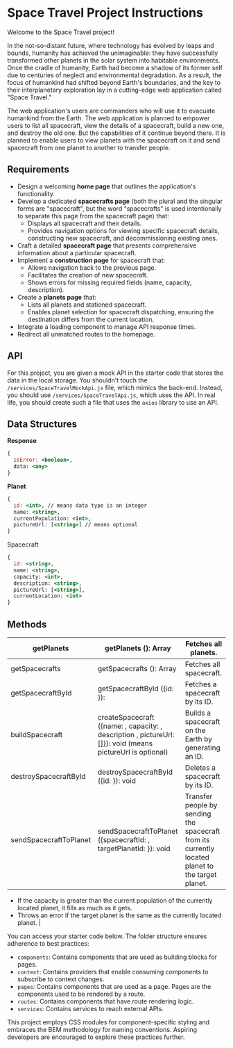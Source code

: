 # Space Travel Project Instructions

Welcome to the Space Travel project!

In the not-so-distant future, where technology has evolved by leaps and bounds, humanity has achieved the unimaginable: they have successfully transformed other planets in the solar system into habitable environments. Once the cradle of humanity, Earth had become a shadow of its former self due to centuries of neglect and environmental degradation. As a result, the focus of humankind had shifted beyond Earth's boundaries, and the key to their interplanetary exploration lay in a cutting-edge web application called "Space Travel."

The web application's users are commanders who will use it to evacuate humankind from the Earth. The web application is planned to empower users to list all spacecraft, view the details of a spacecraft, build a new one, and destroy the old one. But the capabilities of it continue beyond there. It is planned to enable users to view planets with the spacecraft on it and send spacecraft from one planet to another to transfer people.

## **Requirements**

- Design a welcoming **home page** that outlines the application's functionality.
- Develop a dedicated **spacecrafts page** (both the plural and the singular forms are "spacecraft", but the word "spacecrafts" is used intentionally to separate this page from the spacecraft page) that:
    - Displays all spacecraft and their details.
    - Provides navigation options for viewing specific spacecraft details, constructing new spacecraft, and decommissioning existing ones.
- Craft a detailed **spacecraft page** that presents comprehensive information about a particular spacecraft.
- Implement a **construction page** for spacecraft that:
    - Allows navigation back to the previous page.
    - Facilitates the creation of new spacecraft.
    - Shows errors for missing required fields (name, capacity, description).
- Create a **planets page** that:
    - Lists all planets and stationed spacecraft.
    - Enables planet selection for spacecraft dispatching, ensuring the destination differs from the current location.
- Integrate a loading component to manage API response times.
- Redirect all unmatched routes to the homepage.

## API

For this project, you are given a mock API in the starter code that stores the data in the local storage. You shouldn't touch the `/services/SpaceTravelMockApi.js` file, which mimics the back-end. Instead, you should use `/services/SpaceTravelApi.js`, which uses the API. In real life, you should create such a file that uses the `axios` library to use an API.

## Data Structures

**Response**

```jsx
{
  isError: <boolean>,
  data: <any>
}
```

**Planet**

```jsx
{
  id: <int>, // means data type is an integer
  name: <string>,
  currentPopulation: <int>,
  pictureUrl: [<string>] // means optional
}
```

Spacecraft

```jsx
{
  id: <string>,
  name: <string>,
  capacity: <int>,
  description: <string>,
  pictureUrl: [<string>],
  currentLocation: <int>
}
```

## Methods

| getPlanets | getPlanets (): Array<planet> | Fetches all planets. |
| --- | --- | --- |
| getSpacecrafts | getSpacecrafts (): Array<spacecraft> | Fetches all spacecraft. |
| getSpacecraftById | getSpacecraftById ({id: <string>}): <spacecraft> | Fetches a spacecraft by its ID. |
| buildSpacecraft | createSpacecraft ({name: <string>, capacity: <int>, description <string>, pictureUrl: [<string>]}): void (means pictureUrl is optional) | Builds a spacecraft on the Earth by generating an ID. |
|  destroySpacecraftById | destroySpacecraftById ({id: <int>}): void | Deletes a spacecraft by its ID. |
| sendSpacecraftToPlanet | sendSpacecraftToPlanet ({spacecraftId: <string>, targetPlanetId: <int>}): void | Transfer people by sending the spacecraft from its currently located planet to the target planet.
- If the capacity is greater than the current population of the currently located planet, it fills as much as it gets.
- Throws an error if the target planet is the same as the currently located planet.
 |

You can access your starter code below. The folder structure ensures adherence to best practices:

- `components`: Contains components that are used as building blocks for pages.
- `context`: Contains providers that enable consuming components to subscribe to context changes.
- `pages`: Contains components that are used as a page. Pages are the components used to be rendered by a route.
- `routes`: Contains components that have route rendering logic.
- `services`: Contains services to reach external APIs.

This project employs CSS modules for component-specific styling and embraces the BEM methodology for naming conventions. Aspiring developers are encouraged to explore these practices further.
